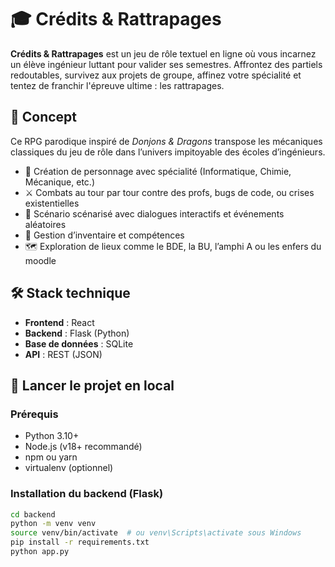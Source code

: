 # 🎓 Crédits & Rattrapages

**Crédits & Rattrapages** est un jeu de rôle textuel en ligne où vous incarnez un élève ingénieur luttant pour valider ses semestres. Affrontez des partiels redoutables, survivez aux projets de groupe, affinez votre spécialité et tentez de franchir l'épreuve ultime : les rattrapages.

## 🧠 Concept

Ce RPG parodique inspiré de *Donjons & Dragons* transpose les mécaniques classiques du jeu de rôle dans l’univers impitoyable des écoles d’ingénieurs.

- 🎲 Création de personnage avec spécialité (Informatique, Chimie, Mécanique, etc.)
- ⚔️ Combats au tour par tour contre des profs, bugs de code, ou crises existentielles
- 📜 Scénario scénarisé avec dialogues interactifs et événements aléatoires
- 🎒 Gestion d’inventaire et compétences
- 🗺️ Exploration de lieux comme le BDE, la BU, l’amphi A ou les enfers du moodle

## 🛠️ Stack technique

- **Frontend** : React  
- **Backend** : Flask (Python)  
- **Base de données** : SQLite  
- **API** : REST (JSON)

## 🚀 Lancer le projet en local

### Prérequis
- Python 3.10+
- Node.js (v18+ recommandé)
- npm ou yarn
- virtualenv (optionnel)

### Installation du backend (Flask)

```bash
cd backend
python -m venv venv
source venv/bin/activate  # ou venv\Scripts\activate sous Windows
pip install -r requirements.txt
python app.py
